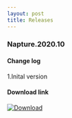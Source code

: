 ```yaml
---
layout: post
title: Releases
---
```


### Napture.2020.10

#### Change log

1.Inital version

#### Download link

[![Download](https://greenteaosforkbyrdpstudio.github.io/blog/icon/down.png)](https://greenteaosforkbyrdpstudio.github.io/blog/release/Napture.2020.10/greenteaos-uefi64.iso)
